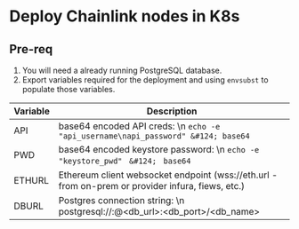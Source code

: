# Deploy Chainlink nodes in K8s

## Pre-req

1. You will need a already running PostgreSQL database.
2. Export variables required for the deployment and using `envsubst` to populate those variables.

| Variable | Description                                                                                       |
| -------- | ------------------------------------------------------------------------------------------------- |
| API      | <span>base64 encoded API creds: \n `echo -e "api_username\napi_password" &#124; base64`</span>    |
| PWD      | <span>base64 encoded keystore password: \n `echo -e "keystore_pwd" ` `&#124;` ` base64`</span>    |
| ETHURL   | Ethereum client websocket endpoint (wss://eth.url - from on-prem or provider infura, fiews, etc.) |
| DBURL    | Postgres connection string: \n postgresql://<username>:<password>@<db_url>:<db_port>/<db_name>    |
